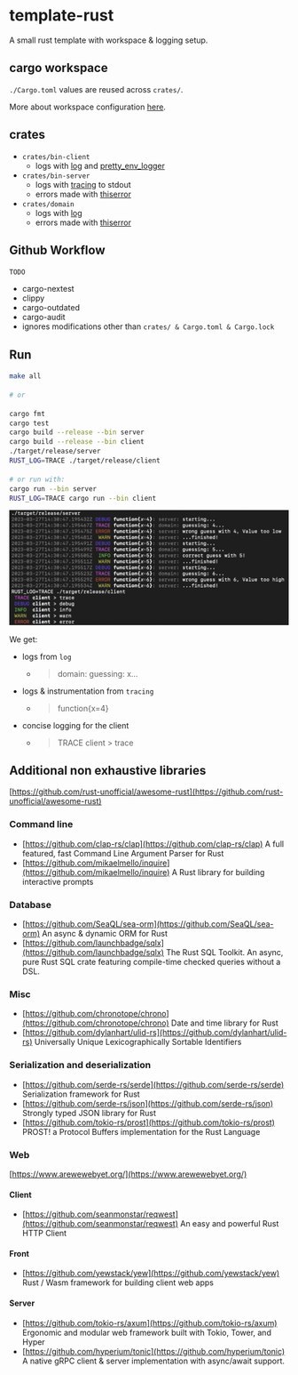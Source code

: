 # template-rust

A small rust template with workspace & logging setup.

## cargo workspace

`./Cargo.toml` values are reused across `crates/`.

More about workspace configuration [here](https://doc.rust-lang.org/book/ch14-03-cargo-workspaces.html).

## crates

- `crates/bin-client`
  - logs with [log](https://docs.rs/log/latest/log/) and [pretty_env_logger](https://docs.rs/pretty_env_logger/latest/pretty_env_logger/)
- `crates/bin-server`
  - logs with [tracing](https://docs.rs/tracing/latest/tracing/) to stdout
  - errors made with [thiserror](https://docs.rs/thiserror/latest/thiserror/)
- `crates/domain`
  - logs with [log](https://docs.rs/log/latest/log/)
  - errors made with [thiserror](https://docs.rs/thiserror/latest/thiserror/)

## Github Workflow

`TODO`

- cargo-nextest
- clippy
- cargo-outdated
- cargo-audit
- ignores modifications other than `crates/ & Cargo.toml & Cargo.lock`

## Run

```bash
make all

# or

cargo fmt
cargo test
cargo build --release --bin server
cargo build --release --bin client
./target/release/server
RUST_LOG=TRACE ./target/release/client

# or run with:
cargo run --bin server
RUST_LOG=TRACE cargo run --bin client
```

![terminal](./docs/terminal.png)

We get:

- logs from `log`
  - > domain: guessing: x...
- logs & instrumentation from `tracing`
  - > function{x=4}
- concise logging for the client
  - > TRACE client > trace

## Additional non exhaustive libraries

[https://github.com/rust-unofficial/awesome-rust](https://github.com/rust-unofficial/awesome-rust)

### Command line

- [https://github.com/clap-rs/clap](https://github.com/clap-rs/clap) A full featured, fast Command Line Argument Parser for Rust
- [https://github.com/mikaelmello/inquire](https://github.com/mikaelmello/inquire) A Rust library for building interactive prompts

### Database

- [https://github.com/SeaQL/sea-orm](https://github.com/SeaQL/sea-orm) An async & dynamic ORM for Rust
- [https://github.com/launchbadge/sqlx](https://github.com/launchbadge/sqlx) The Rust SQL Toolkit. An async, pure Rust SQL crate featuring compile-time checked queries without a DSL.

### Misc

- [https://github.com/chronotope/chrono](https://github.com/chronotope/chrono) Date and time library for Rust
- [https://github.com/dylanhart/ulid-rs](https://github.com/dylanhart/ulid-rs) Universally Unique Lexicographically Sortable Identifiers

### Serialization and deserialization

- [https://github.com/serde-rs/serde](https://github.com/serde-rs/serde)  Serialization framework for Rust
- [https://github.com/serde-rs/json](https://github.com/serde-rs/json)  Strongly typed JSON library for Rust
- [https://github.com/tokio-rs/prost](https://github.com/tokio-rs/prost)  PROST! a Protocol Buffers implementation for the Rust Language

### Web

[https://www.arewewebyet.org/](https://www.arewewebyet.org/)

#### Client

- [https://github.com/seanmonstar/reqwest](https://github.com/seanmonstar/reqwest) An easy and powerful Rust HTTP Client

#### Front

- [https://github.com/yewstack/yew](https://github.com/yewstack/yew)  Rust / Wasm framework for building client web apps

#### Server

- [https://github.com/tokio-rs/axum](https://github.com/tokio-rs/axum)  Ergonomic and modular web framework built with Tokio, Tower, and Hyper
- [https://github.com/hyperium/tonic](https://github.com/hyperium/tonic)  A native gRPC client & server implementation with async/await support.
